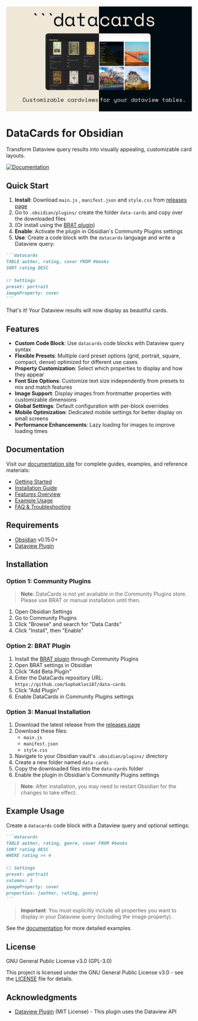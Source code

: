 ![](images/header-image.png)
# DataCards for Obsidian

Transform Dataview query results into visually appealing, customizable card layouts.

[![Documentation](https://img.shields.io/badge/Documentation-Visit%20Docs-blue)](https://sophokles187.github.io/data-cards/)

## Quick Start

1. **Install**: Download `main.js` , `manifest.json` and `style.css` from [releases page](https://github.com/Sophokles187/data-cards/releases)
2. Go to `.obsidian/plugins/` create the folder `data-cards` and copy over the downloaded files
3. (Or install using the [BRAT plugin](https://github.com/TfTHacker/obsidian42-brat))
4. **Enable**: Activate the plugin in Obsidian's Community Plugins settings
5. **Use**: Create a code block with the `datacards` language and write a Dataview query:

````markdown
```datacards
TABLE author, rating, cover FROM #books
SORT rating DESC

// Settings
preset: portrait
imageProperty: cover
```
````

That's it! Your Dataview results will now display as beautiful cards.

## Features

- **Custom Code Block**: Use `datacards` code blocks with Dataview query syntax
- **Flexible Presets**: Multiple card preset options (grid, portrait, square, compact, dense) optimized for different use cases
- **Property Customization**: Select which properties to display and how they appear
- **Font Size Options**: Customize text size independently from presets to mix and match features
- **Image Support**: Display images from frontmatter properties with customizable dimensions
- **Global Settings**: Default configuration with per-block overrides
- **Mobile Optimization**: Dedicated mobile settings for better display on small screens
- **Performance Enhancements**: Lazy loading for images to improve loading times

## Documentation

Visit our [documentation site](https://sophokles187.github.io/data-cards/) for complete guides, examples, and reference materials:

- [Getting Started](https://sophokles187.github.io/data-cards/getting-started.html)
- [Installation Guide](https://sophokles187.github.io/data-cards/installation.html)
- [Features Overview](https://sophokles187.github.io/data-cards/features/)
- [Example Usage](https://sophokles187.github.io/data-cards/examples/)
- [FAQ & Troubleshooting](https://sophokles187.github.io/data-cards/faq.html)

## Requirements

- [Obsidian](https://obsidian.md/) v0.15.0+
- [Dataview Plugin](https://github.com/blacksmithgu/obsidian-dataview)

## Installation

### Option 1: Community Plugins 
> **Note**: DataCards is not yet available in the Community Plugins store. Please use BRAT or manual installation until then.

1. Open Obsidian Settings
2. Go to Community Plugins
3. Click "Browse" and search for "Data Cards"
4. Click "Install", then "Enable"

### Option 2: BRAT Plugin 
1. Install the [BRAT plugin](https://github.com/TfTHacker/obsidian42-brat) through Community Plugins
2. Open BRAT settings in Obsidian
3. Click "Add Beta Plugin"
4. Enter the DataCards repository URL: `https://github.com/Sophokles187/data-cards`
5. Click "Add Plugin"
6. Enable DataCards in Community Plugins settings

### Option 3: Manual Installation 
1. Download the latest release from the [releases page](https://github.com/Sophokles187/data-cards/releases)
2. Download these files:
   - `main.js`
   - `manifest.json`
   - `style.css`
3. Navigate to your Obsidian vault's `.obsidian/plugins/` directory
4. Create a new folder named `data-cards`
5. Copy the downloaded files into the `data-cards` folder
6. Enable the plugin in Obsidian's Community Plugins settings

> **Note**: After installation, you may need to restart Obsidian for the changes to take effect.

## Example Usage

Create a `datacards` code block with a Dataview query and optional settings:

````markdown
```datacards
TABLE author, rating, genre, cover FROM #books
SORT rating DESC
WHERE rating >= 4

// Settings
preset: portrait
columns: 3
imageProperty: cover
properties: [author, rating, genre]
```
````

> **Important**: You must explicitly include all properties you want to display in your Dataview query (including the image property).

See the [documentation](https://sophokles187.github.io/data-cards/examples/) for more detailed examples.

## License

GNU General Public License v3.0 (GPL-3.0)

This project is licensed under the GNU General Public License v3.0 - see the [LICENSE](LICENSE) file for details.

## Acknowledgments

- [Dataview Plugin](https://github.com/blacksmithgu/obsidian-dataview) (MIT License) - This plugin uses the Dataview API
